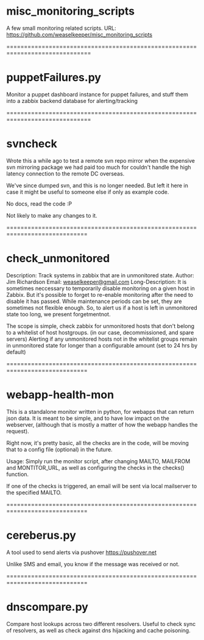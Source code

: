 misc_monitoring_scripts
=======================

A few small monitoring related scripts.
URL: https://github.com/weaselkeeper/misc_monitoring_scripts

==============================================================================

puppetFailures.py
=====================

Monitor a puppet dashboard instance for puppet failures, and stuff them into 
a zabbix backend database for alerting/tracking


==============================================================================

svncheck
===========

Wrote this a while ago to test a remote svn repo mirror when the expensive svn
mirroring package we had paid too much for couldn't handle the high latency
connection to the remote DC overseas.

We've since dumped svn, and this is no longer needed.  But left it here in case
it might be useful to someone else if only as example code.

No docs, read the code :P

Not likely to make any changes to it.


=============================================================================

check_unmonitored
===========

Description: Track systems in zabbix that are in unmonitored state.
Author: Jim Richardson
Email: weaselkeeper@gmail.com
Long-Description:
  It is sometimes neccessary to temporarily disable monitoring on a given host
in Zabbix. But it's possible to forget to re-enable monitoring after the need
to disable it has passed.  While maintenance periods can be set, they are
sometimes not flexible enough. So, to alert us if a host is left in unmonitored
state too long, we present forgetmentnot.

The scope is simple, check zabbix for unmonitored hosts that don't belong to a
whitelist of host hostgroups. (in our case, decommissioned, and spare servers)
Alerting if any unmonitored hosts not in the whitelist groups remain in
unmonitored state for longer than a configurable amount (set to 24 hrs by
default)

=============================================================================

webapp-health-mon
=================

This is a standalone monitor written in python, for webapps that can return 
json data. It is meant to be simple, and to have low impact on the webserver,
(although that is mostly a matter of how the webapp handles the request).

Right now, it's pretty basic, all the checks are in the code, will be moving
that to a config file (optional) in the future.

Usage:  Simply run the monitor script, after changing MAILTO, MAILFROM and
MONTITOR_URL, as well as configuring the checks in the checks() function.

If one of the checks is triggered, an email will be sent via local mailserver
to the specified MAILTO. 

=============================================================================

cereberus.py
==================

A tool used to send alerts via pushover <https://pushover.net>

Unlike SMS and email, you know if the message was received or not.


=============================================================================

dnscompare.py
==================

Compare host lookups across two different resolvers.  Useful to check sync of
resolvers, as well as check against dns hijacking and cache poisoning.

